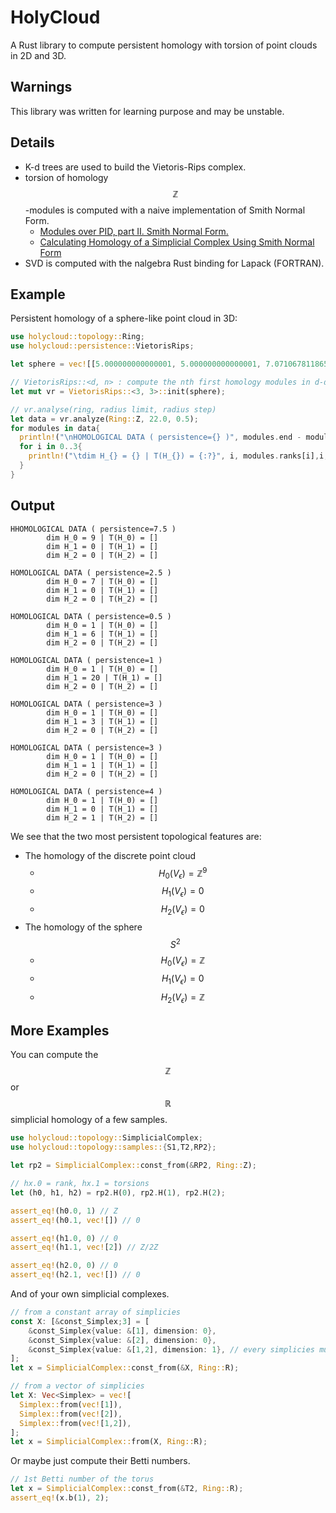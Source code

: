 # HolyCloud
A Rust library to compute persistent homology with torsion of point clouds in 2D and 3D.

## Warnings
This library was written for learning purpose and may be unstable.


## Details
* K-d trees are used to build the Vietoris-Rips complex.
* torsion of homology $$\mathbb{Z}$$-modules is computed with a naive implementation of Smith Normal Form.
  - [Modules over PID, part II. Smith Normal Form.](https://m-ershov.github.io/7752_Spring2010/lecture8.pdf)
  - [Calculating Homology of a Simplicial Complex Using Smith Normal Form](https://eric-bunch.github.io/blog/calculating_homology_of_simplicial_complex)
* SVD is computed with the nalgebra Rust binding for Lapack (FORTRAN).

## Example

Persistent homology of a sphere-like point cloud in 3D:
```rust
use holycloud::topology::Ring;
use holycloud::persistence::VietorisRips;

let sphere = vec![[5.000000000000001, 5.000000000000001, 7.0710678118654755], [7.0710678118654755, 7.0710678118654755, 6.123233995736766e-16], [5.000000000000001, 5.000000000000001, -7.071067811865475], [4.329780281177467e-16, 7.0710678118654755, 7.0710678118654755], [6.123233995736766e-16, 10.0, 6.123233995736766e-16], [4.329780281177467e-16, 7.0710678118654755, -7.071067811865475], [-5.0, 5.000000000000001, 7.0710678118654755], [-7.071067811865475, 7.0710678118654755, 6.123233995736766e-16], [-5.0, 5.000000000000001, -7.071067811865475], [-7.0710678118654755, 8.659560562354934e-16, 7.0710678118654755], [-10.0, 1.2246467991473533e-15, 6.123233995736766e-16], [-7.0710678118654755, 8.659560562354934e-16, -7.071067811865475], [-5.000000000000002, -5.0, 7.0710678118654755], [-7.071067811865477, -7.071067811865475, 6.123233995736766e-16], [-5.000000000000002, -5.0, -7.071067811865475], [-1.2989340843532398e-15, -7.0710678118654755, 7.0710678118654755], [-1.8369701987210296e-15, -10.0, 6.123233995736766e-16], [-1.2989340843532398e-15, -7.0710678118654755, -7.071067811865475], [4.999999999999999, -5.000000000000002, 7.0710678118654755], [7.071067811865474, -7.071067811865477, 6.123233995736766e-16], [4.999999999999999, -5.000000000000002, -7.071067811865475]];

// VietorisRips::<d, n> : compute the nth first homology modules in d-dimensional space
let mut vr = VietorisRips::<3, 3>::init(sphere);

// vr.analyse(ring, radius limit, radius step)
let data = vr.analyze(Ring::Z, 22.0, 0.5);
for modules in data{
  println!("\nHOMOLOGICAL DATA ( persistence={} )", modules.end - module.start);
  for i in 0..3{
    println!("\tdim H_{} = {} | T(H_{}) = {:?}", i, modules.ranks[i],i, modules.torsions[i]);
  }
}
```

## Output
```
HHOMOLOGICAL DATA ( persistence=7.5 )
        dim H_0 = 9 | T(H_0) = []
        dim H_1 = 0 | T(H_1) = []
        dim H_2 = 0 | T(H_2) = []

HOMOLOGICAL DATA ( persistence=2.5 )
        dim H_0 = 7 | T(H_0) = []
        dim H_1 = 0 | T(H_1) = []
        dim H_2 = 0 | T(H_2) = []

HOMOLOGICAL DATA ( persistence=0.5 )
        dim H_0 = 1 | T(H_0) = []
        dim H_1 = 6 | T(H_1) = []
        dim H_2 = 0 | T(H_2) = []

HOMOLOGICAL DATA ( persistence=1 )
        dim H_0 = 1 | T(H_0) = []
        dim H_1 = 20 | T(H_1) = []
        dim H_2 = 0 | T(H_2) = []

HOMOLOGICAL DATA ( persistence=3 )
        dim H_0 = 1 | T(H_0) = []
        dim H_1 = 3 | T(H_1) = []
        dim H_2 = 0 | T(H_2) = []

HOMOLOGICAL DATA ( persistence=3 )
        dim H_0 = 1 | T(H_0) = []
        dim H_1 = 1 | T(H_1) = []
        dim H_2 = 0 | T(H_2) = []

HOMOLOGICAL DATA ( persistence=4 )
        dim H_0 = 1 | T(H_0) = []
        dim H_1 = 0 | T(H_1) = []
        dim H_2 = 1 | T(H_2) = []
```
We see that the two most persistent topological features are:
* The homology of the discrete point cloud
    - $$H_0(V_\epsilon)=\mathbb{Z}^9$$
    - $$H_1(V_\epsilon)=0$$
    - $$H_2(V_\epsilon)=0$$
* The homology of the sphere $$S^2$$
  - $$H_0(V_\epsilon)=\mathbb{Z}$$
  - $$H_1(V_\epsilon)=0$$
  - $$H_2(V_\epsilon)=\mathbb{Z}$$
 
## More Examples
You can compute the $$\mathbb{Z}$$ or $$\mathbb{R}$$ simplicial homology of a few samples.
```rust
use holycloud::topology::SimplicialComplex;
use holycloud::topology::samples::{S1,T2,RP2};

let rp2 = SimplicialComplex::const_from(&RP2, Ring::Z);

// hx.0 = rank, hx.1 = torsions
let (h0, h1, h2) = rp2.H(0), rp2.H(1), rp2.H(2);

assert_eq!(h0.0, 1) // Z
assert_eq!(h0.1, vec![]) // 0

assert_eq!(h1.0, 0) // 0
assert_eq!(h1.1, vec![2]) // Z/2Z

assert_eq!(h2.0, 0) // 0
assert_eq!(h2.1, vec![]) // 0

```

And of your own simplicial complexes.
```rust
// from a constant array of simplicies
const X: [&const_Simplex;3] = [
	&const_Simplex{value: &[1], dimension: 0},
	&const_Simplex{value: &[2], dimension: 0},
	&const_Simplex{value: &[1,2], dimension: 1}, // every simplicies must be oriented in increasing order.
];
let x = SimplicialComplex::const_from(&X, Ring::R);
```
```rust
// from a vector of simplicies
let X: Vec<Simplex> = vec![
  Simplex::from(vec![1]),
  Simplex::from(vec![2]),
  Simplex::from(vec![1,2]),
];
let x = SimplicialComplex::from(X, Ring::R);
```

Or maybe just compute their Betti numbers.
```rust
// 1st Betti number of the torus
let x = SimplicialComplex::const_from(&T2, Ring::R);
assert_eq!(x.b(1), 2);
```
